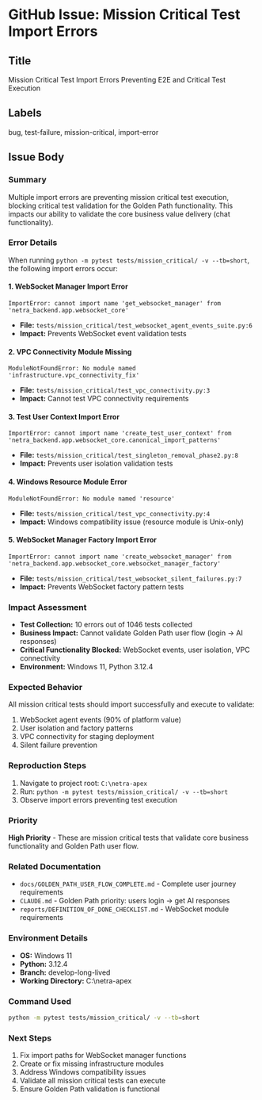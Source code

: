 # GitHub Issue: Mission Critical Test Import Errors

## Title
Mission Critical Test Import Errors Preventing E2E and Critical Test Execution

## Labels
bug, test-failure, mission-critical, import-error

## Issue Body

### Summary
Multiple import errors are preventing mission critical test execution, blocking critical test validation for the Golden Path functionality. This impacts our ability to validate the core business value delivery (chat functionality).

### Error Details
When running `python -m pytest tests/mission_critical/ -v --tb=short`, the following import errors occur:

#### 1. WebSocket Manager Import Error
```
ImportError: cannot import name 'get_websocket_manager' from 'netra_backend.app.websocket_core'
```
- **File:** `tests/mission_critical/test_websocket_agent_events_suite.py:6`
- **Impact:** Prevents WebSocket event validation tests

#### 2. VPC Connectivity Module Missing
```
ModuleNotFoundError: No module named 'infrastructure.vpc_connectivity_fix'
```
- **File:** `tests/mission_critical/test_vpc_connectivity.py:3`
- **Impact:** Cannot test VPC connectivity requirements

#### 3. Test User Context Import Error
```
ImportError: cannot import name 'create_test_user_context' from 'netra_backend.app.websocket_core.canonical_import_patterns'
```
- **File:** `tests/mission_critical/test_singleton_removal_phase2.py:8`
- **Impact:** Prevents user isolation validation tests

#### 4. Windows Resource Module Error
```
ModuleNotFoundError: No module named 'resource'
```
- **File:** `tests/mission_critical/test_vpc_connectivity.py:4`
- **Impact:** Windows compatibility issue (resource module is Unix-only)

#### 5. WebSocket Manager Factory Import Error
```
ImportError: cannot import name 'create_websocket_manager' from 'netra_backend.app.websocket_core.websocket_manager_factory'
```
- **File:** `tests/mission_critical/test_websocket_silent_failures.py:7`
- **Impact:** Prevents WebSocket factory pattern tests

### Impact Assessment
- **Test Collection:** 10 errors out of 1046 tests collected
- **Business Impact:** Cannot validate Golden Path user flow (login → AI responses)
- **Critical Functionality Blocked:** WebSocket events, user isolation, VPC connectivity
- **Environment:** Windows 11, Python 3.12.4

### Expected Behavior
All mission critical tests should import successfully and execute to validate:
1. WebSocket agent events (90% of platform value)
2. User isolation and factory patterns
3. VPC connectivity for staging deployment
4. Silent failure prevention

### Reproduction Steps
1. Navigate to project root: `C:\netra-apex`
2. Run: `python -m pytest tests/mission_critical/ -v --tb=short`
3. Observe import errors preventing test execution

### Priority
**High Priority** - These are mission critical tests that validate core business functionality and Golden Path user flow.

### Related Documentation
- `docs/GOLDEN_PATH_USER_FLOW_COMPLETE.md` - Complete user journey requirements
- `CLAUDE.md` - Golden Path priority: users login → get AI responses
- `reports/DEFINITION_OF_DONE_CHECKLIST.md` - WebSocket module requirements

### Environment Details
- **OS:** Windows 11
- **Python:** 3.12.4
- **Branch:** develop-long-lived
- **Working Directory:** C:\netra-apex

### Command Used
```bash
python -m pytest tests/mission_critical/ -v --tb=short
```

### Next Steps
1. Fix import paths for WebSocket manager functions
2. Create or fix missing infrastructure modules
3. Address Windows compatibility issues
4. Validate all mission critical tests can execute
5. Ensure Golden Path validation is functional